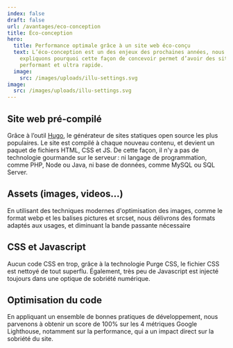 ```yaml
---
index: false
draft: false
url: /avantages/eco-conception
title: Éco-conception
hero:
  title: Performance optimale grâce à un site web éco-conçu
  text: L’éco-conception est un des enjeux des prochaines années, nous vous
    expliquons pourquoi cette façon de concevoir permet d’avoir des sites web
    performant et ultra rapide.
  image:
    src: /images/uploads/illu-settings.svg
image:
  src: /images/uploads/illu-settings.svg
---
```

## Site web pré-compilé

Grâce à l’outil [Hugo](https://gohugo.io/), le générateur de sites statiques open source les plus populaires. Le site est compilé à chaque nouveau contenu, et devient un paquet de fichiers HTML, CSS et JS. De cette façon, il n'y a pas de technologie gourmande sur le serveur : ni langage de programmation, comme PHP, Node ou Java, ni base de données, comme MySQL ou SQL Server. 


## Assets (images, videos…)

En utilisant des techniques modernes d'optimisation des images, comme le format webp et les balises pictures et srcset, nous délivrons des formats adaptés aux usages, et diminuant la bande passante nécessaire

## CSS et Javascript

Aucun code CSS en trop, grâce à la technologie Purge CSS, le fichier CSS est nettoyé de tout superflu. Également, très peu de Javascript est injecté toujours dans une optique de sobriété numérique.

## Optimisation du code

En appliquant un ensemble de bonnes pratiques de développement, nous parvenons à obtenir un score de 100% sur les 4 métriques Google Lighthouse, notamment sur la performance, qui a un impact direct sur la sobriété du site.